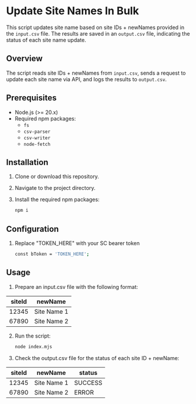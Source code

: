 # Update Site Names In Bulk

This script updates site name based on site IDs + newNames provided in the `input.csv` file. The results are saved in an `output.csv` file, indicating the status of each site name update.

## Overview

The script reads site IDs + newNames from `input.csv`, sends a request to update each site name via API, and logs the results to `output.csv`.

## Prerequisites

- Node.js (>= 20.x)
- Required npm packages:
  - `fs`
  - `csv-parser`
  - `csv-writer`
  - `node-fetch`

## Installation

1. Clone or download this repository.
2. Navigate to the project directory.
3. Install the required npm packages:

   ```bash
   npm i

## Configuration

1. Replace "TOKEN_HERE" with your SC bearer token 

    ```bash
    const bToken = 'TOKEN_HERE';


## Usage

1. Prepare an input.csv file with the following format:
    
| siteId | newName |
|--------|--------|
| 12345  | Site Name 1  |
| 67890  | Site Name 2  |


2. Run the script:

    ```bash
    node index.mjs

3. Check the output.csv file for the status of each site ID + newName:

| siteId | newName | status  |
|--------|--------|---------|
| 12345  | Site Name 1  | SUCCESS |
| 67890  | Site Name 2  | ERROR   |



